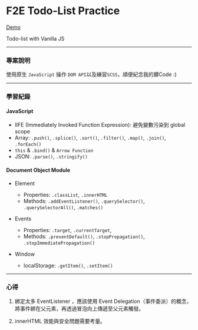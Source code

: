 # F2E Todo-List Practice

[Demo](https://cj-yang0225.github.io/vanillajs-todolist/)

Todo-list with Vanilla JS

---

### 專案說明

使用原生 `JavaScript` 操作 `DOM API`以及練習`SCSS`，順便紀念我的髒Code :)

---

### 學習紀錄

#### JavaScript

- IIFE (Immediately Invoked Function Expression): 避免變數污染到 global scope
- Array: `.push()`, `.splice()`, `.sort()`, `.filter()`, `.map()`, `.join()`, `.forEach()`
- `this` & `.bind()` & `Arrow Function`
- JSON: `.parse()`, `.stringify()`

#### Document Object Module

- Element

  - Properties: `.classList`, `.innerHTML`
  - Methods: `.addEventListener()`, `.querySelector()`, `.querySelectorAll()`, `.matches()`

- Events

  - Properties: `.target`, `.currentTarget`,
  - Methods: `.preventDefault()`, `.stopPropagation()`, `.stopImmediatePropagation()`

- Window
  - localStorage: `.getItem()`, `.setItem()`

---

### 心得

1. 綁定太多 EventListener ，應該使用 Event Delegation（事件委派）的概念，將事件綁在父元素，再透過冒泡向上傳遞至父元素觸發。

2. innerHTML 效能與安全問題需要考量。
